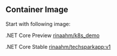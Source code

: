 ## Container Image

Start with following image:

.NET Core Preview
[rinaahm/k8s_demo](https://hub.docker.com/repository/docker/rinaahm/k8s_demo)

.NET Core Stable
[rinaahm/techsparkapp:v1](https://hub.docker.com/repository/docker/rinaahm/techsparkapp)
